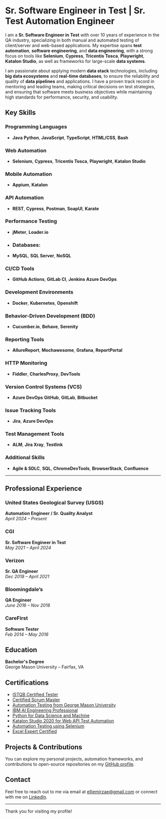 # Sr. Software Engineer in Test | Sr. Test Automation Engineer 

I am a **Sr. Software Engineer in Test** with over 10 years of experience in the QA industry, specializing in both manual and automated testing of client/server and web-based applications. My expertise spans **test automation**, **software engineering**, and **data engineering**, with a strong focus on tools like **Selenium**, **Cypress**, **Tricentis Tosca**, **Playwright**, **Katalon Studio**, as well as frameworks for large-scale **data systems**.

I am passionate about applying modern **data stack** technologies, including **big data ecosystems** and **real-time databases**, to ensure the reliability and quality of **data pipelines** and applications. I have a proven track record in mentoring and leading teams, making critical decisions on test strategies, and ensuring that software meets business objectives while maintaining high standards for performance, security, and usability.

## Key Skills

### **Programming Languages**
- **Java** **Python**, **JavaScript**, **TypeScript**, **HTML/CSS**, **Bash**

### **Web Automation**
- **Selenium**, **Cypress**, **Tricentis Tosca**, **Playwright**, **Katalon Studio**

### **Mobile Automation**
- **Appium**, **Katalon**

### **API Automation**
- **REST**, **Cypress**, **Postman**, **SoapUI**, **Karate**

### **Performance Testing**
- **jMeter**, **Loader.io**

- ### Databases:
- **MySQL**, **SQL Server**, **NoSQL**

### **CI/CD Tools**
- **GitHub Actions**, **GitLab CI**, **Jenkins** **Azure DevOps**

### **Development Environments**
- **Docker**, **Kubernetes**, **Openshift**

### **Behavior-Driven Development (BDD)**
- **Cucumber.io**, **Behave**, **Serenity**

### **Reporting Tools**
- **AllureReport**, **Mochawesome**, **Grafana**, **ReportPortal** 

### **HTTP Monitoring**
- **Fiddler**, **CharlesProxy**, **DevTools**

### **Version Control Systems (VCS)**
- **Azure DevOps** **GitHub**, **GitLab**, **Bitbucket**

### **Issue Tracking Tools**
- **Jira**, **Azure DevOps**

### **Test Management Tools**
- **ALM**, **Jira Xray**, **Testlink**

### **Additional Skills**
- **Agile & SDLC**, **SQL**, **ChromeDevTools**, **BrowserStack**, **Confluence**

---

## Professional Experience

### **United States Geological Survey (USGS)**
**Automation Engineer / Sr. Quality Analyst**  
_April 2024 – Present_

### **CGI**
**Sr. Software Engineer in Test**  
_May 2021 – April 2024_

### **Verizon**
**Sr. QA Engineer**  
_Dec 2018 – April 2021_

### **Bloomingdale’s**
**QA Engineer**  
_June 2016 – Nov 2018_

### **CareFirst**
**Software Tester**  
_Feb 2014 – May 2016_

## Education
**Bachelor's Degree**  
George Mason University – Fairfax, VA

## Certifications
- [ISTQB Certified Tester](https://atsqa.org/certified-testers/profile/0fccc7a7503349b0816c7bcee50a56c0)
- [Certified Scrum Master](https://www.credly.com/badges/a5c3dede-22eb-4558-9a6d-0488f8c80b7f/linked_in_profile)
- [Automation Testing from George Mason University](https://drive.google.com/file/d/1sccr7IF_qe4Ua5t24FyYyyW2RUkMta6Q/view?usp=sharing)
- [IBM AI Engineering Professional](https://drive.google.com/file/d/1Uv6FlpMA3D4-ZNk1QkJOEkPo29IWk9W1/view?usp=sharing)
- [Python for Data Science and Machine](https://drive.google.com/file/d/1_FR27fPIX8oMe7l_jONoZA7YKHKNXdBL/view?usp=sharing)
- [Katalon Studio 2020 for Web API Test Automation](https://drive.google.com/file/d/1XNHrbKWonURWgqPaTzV8cDczn1dBemdO/view?usp=sharing)
- [Automation Testing using Selenium](https://drive.google.com/file/d/1gwDl7HgDJdJNnen6jzI2GMuJskzYPZGJ/view?usp=sharing)
- [Excel Expert Certified](https://drive.google.com/file/d/1C55rFGicXoDAu27Cl1ztNOFjRw_ynDFb/view?usp=sharing)


## Projects & Contributions
You can explore my personal projects, automation frameworks, and contributions to open-source repositories on my [GitHub profile](https://github.com/ellimirzaei?tab=repositories).

## Contact
Feel free to reach out to me via email at [elliemirzae@gmail.com](mailto:elliemirzae@gmail.com) or connect with me on [LinkedIn](https://www.linkedin.com/in/elliemirzaei/).

---

Thank you for visiting my profile!
